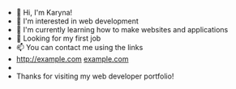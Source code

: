 - 👋 Hi, I'm Karyna!
- 👀 I'm interested in web development
- 🌱 I'm currently learning how to make websites and applications
- 💞️ Looking for my first job
- 📫 You can contact me using the links 
- http://example.com
[example.com](http://example.com)
- 
- Thanks for visiting my web developer portfolio!

<!---
Karyna-Ko/Karyna-Ko is a ✨ special ✨ repository because its `README.md` (this file) appears on your GitHub profile.
You can click the Preview link to take a look at your changes.
--->
